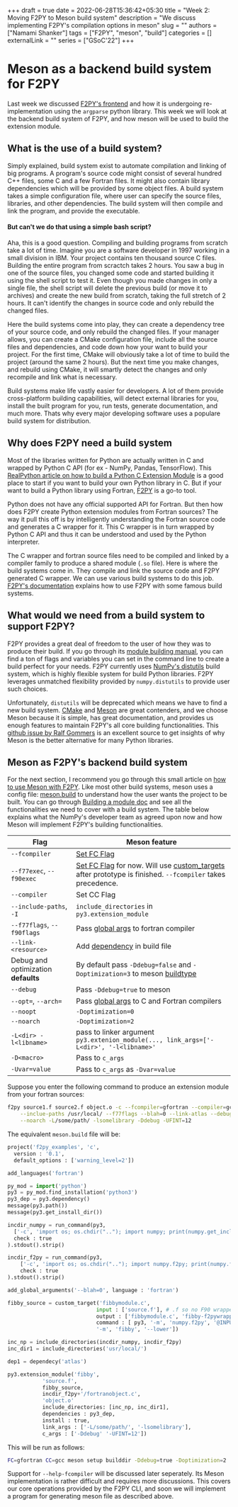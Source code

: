 +++ 
draft = true
date = 2022-06-28T15:36:42+05:30
title = "Week 2: Moving F2PY to Meson build system"
description = "We discuss implementing F2PY's compilation options in meson"
slug = ""
authors = ["Namami Shanker"]
tags = ["F2PY", "meson", "build"]
categories = []
externalLink = ""
series = ["GSoC'22"]
+++

# Meson as a backend build system for F2PY
Last week we discussed [F2PY's frontend](/posts/f2py_frontend) and how it is undergoing re-implementation using the `argparse` python library. This week we will look at the backend build system of F2PY, and how meson will be used to build the extension module.

## What is the use of a build system?

Simply explained, build system exist to automate compilation and linking of big programs. A program's source code might consist of several hundred C++ files, some C and a few Fortran files. It might also contain library dependencies which will be provided by some object files. A build system takes a simple configuration file, where user can specify the source files, libraries, and other dependencies. The build system will then compile and link the program, and provide the executable. 

#### But can't we do that using a simple bash script?

Aha, this is a good question. Compiling and building programs from scratch take a lot of time. Imagine you are a software developer in 1997 working in a small division in IBM. Your project contains ten thousand source C files. Building the entire program from scractch takes 2 hours. You saw a bug in one of the source files, you changed some code and started building it using the shell script to test it. Even though you made changes in only a single file, the shell script will delete the previous build (or move it to archives) and create the new build from scratch, taking the full stretch of 2 hours. It can't identify the changes in source code and only rebuild the changed files.

Here the build systems come into play, they can create a dependency tree of your source code, and only rebuild the changed files. If your manager allows, you can create a CMake configuration file, include all the source files and dependencies, and code down how your want to build your project. For the first time, CMake will obviously take a lot of time to build the project (around the same 2 hours). But the next time you make changes, and rebuild using CMake, it will smartly detect the changes and only recompile and link what is necessary.

Build systems make life vastly easier for developers. A lot of them provide cross-platform building capabilities, will detect external libraries for you, install the built program for you, run tests, generate documentation, and much more. Thats why every major developing software uses a populare build system for distribution.

## Why does F2PY need a build system

Most of the libraries written for Python are actually written in C and wrapped by Python C API (for ex - NumPy, Pandas, TensorFlow). This [RealPython article on how to build a Python C Extension Module](https://realpython.com/build-python-c-extension-module/) is a good place to start if you want to build your own Python library in C. But if your want to build a Python library using Fortran, [F2PY](https://numpy.org/doc/stable/f2py/index.html) is a go-to tool.

Python does not have any official supported API for Fortran. But then how does F2PY create Python extension modules from Fortran sources? The way it pull this off is by intelligently understanding the Fortran source code and generates a C wrapper for it. This C wrapper is in turn wrapped by Python C API and thus it can be understood and used by the Python interpreter.

The C wrapper and fortran source files need to be compiled and linked by a compiler family to produce a shared module (`.so` file). Here is where the build systems come in. They compile and link the source code and F2PY generated C wrapper. We can use various build systems to do this job. [F2PY's documentation](https://numpy.org/doc/stable/f2py/buildtools/index.html#build-systems) explains how to use F2PY with some famous build systems.

## What would we need from a build system to support F2PY?

F2PY provides a great deal of freedom to the user of how they was to produce their build. If you go through its [module building manual](https://numpy.org/doc/stable/f2py/usage.html#building-a-module), you can find a ton of flags and variables you can set in the command line to create a build perfect for your needs. F2PY currently uses [NumPy's distutils](https://numpy.org/doc/stable/reference/distutils.html) build system, which is highly flexible system for build Python libraries. F2PY leverages unmatched flexibility provided by `numpy.distutils` to provide user such choices.

Unfortunately, `distutils` will be deprecated which means we have to find a new build system. [CMake](https://cmake.org/) and [Meson](https://mesonbuild.com/) are great contenders, and we choose Meson because it is simple, has great documentation, and provides us enough features to maintain F2PY's all core building functionalities. This [github issue by Ralf Gommers](https://github.com/scipy/scipy/issues/13615) is an excellent source to get insights of why Meson is the better alternative for many Python libraries.

## Meson as F2PY's backend build system

For the next section, I recommend you go through this small article on [how to use Meson with F2PY](https://numpy.org/doc/stable/f2py/buildtools/meson.html). Like most other build systems, meson uses a config file: [meson.build](https://mesonbuild.com/Tutorial.html) to understand how the user wants the project to be built. You can go through [Building a module doc](https://numpy.org/doc/stable/f2py/usage.html#building-a-module) and see all the functionalities we need to cover with a build system. The table below explains what the NumPy's developer team as agreed upon now and how Meson will implement F2PY's building functionalities.

| Flag | Meson feature |
| -------- | -------- |
|`--fcompiler`| [Set FC Flag](https://mesonbuild.com/Reference-tables.html#compiler-and-linker-selection-variables)
|`--f77exec`, `--f90exec`| [Set FC Flag](https://mesonbuild.com/Reference-tables.html#compiler-and-linker-selection-variables) for now. Will use [custom_targets](https://mesonbuild.com/Custom-build-targets.html) after prototype is finished. `--fcompiler` takes precedence.
|`--compiler`| Set CC Flag |
|`--include-paths`, `-I`| `include_directories` in `py3.extension_module`|
|`--f77flags`, `--f90flags` | Pass [global args](https://mesonbuild.com/Adding-arguments.html#global-arguments) to fortran compiler |
|`--link-<resource>` | Add [dependency](https://mesonbuild.com/Dependencies.html#dependencies) in build file |
| Debug and optimization **defaults**| By default pass `-Ddebug=false` and `-Doptimization=3` to meson [buildtype](https://mesonbuild.com/Builtin-options.html#core-options)|
| `--debug` | Pass `-Ddebug=true` to meson |
| `--opt=`, `--arch=` | Pass [global args](https://mesonbuild.com/Adding-arguments.html#global-arguments) to C and Fortran compilers|
| `--noopt` | `-Doptimization=0` |
| `--noarch` | `-Doptimization=2` |
| `-L<dir> -l<libname>` | pass to linker argument `py3.extenion_module(..., link_args=['-L<dir>', '-l<libname>'`|
| `-D<macro>` | Pass to `c_args` |
| `-Uvar=value` | Pass to `c_args` as `-Dvar=value` |

Suppose you enter the following command to produce an extension module from your fortran sources:
```bash
f2py source1.f source2.f object.o -c --fcompiler=gfortran --compiler=gcc \
	--inclue-paths /usr/local/ --f77flags --blah=0 --link-atlas --debug \
	--noarch -L/some/path/ -lsomelibrary -Ddebug -UFINT=12
```

The equivalent `meson.build` file will be:

```python
project('f2py_examples', 'c',
  version : '0.1',
  default_options : ['warning_level=2'])

add_languages('fortran')

py_mod = import('python')
py3 = py_mod.find_installation('python3')
py3_dep = py3.dependency()
message(py3.path())
message(py3.get_install_dir())

incdir_numpy = run_command(py3,
  ['-c', 'import os; os.chdir(".."); import numpy; print(numpy.get_include())'],
  check : true
).stdout().strip()

incdir_f2py = run_command(py3,
    ['-c', 'import os; os.chdir(".."); import numpy.f2py; print(numpy.f2py.get_include())'],
    check : true
).stdout().strip()

add_global_arguments('--blah=0', language : 'fortran')

fibby_source = custom_target('fibbymodule.c',
                            input : ['source.f'], # .f so no F90 wrappers
                            output : ['fibbymodule.c', 'fibby-f2pywrappers.f'],
                            command : [ py3, '-m', 'numpy.f2py', '@INPUT@',
                            '-m', 'fibby', '--lower'])

inc_np = include_directories(incdir_numpy, incdir_f2py)
inc_dir1 = include_directories('usr/local/')

dep1 = dependecy('atlas')

py3.extension_module('fibby',
           'source.f',
           fibby_source,
           incdir_f2py+'/fortranobject.c',
		   'object.o'
           include_directories: [inc_np, inc_dir1],
           dependencies : py3_dep,
           install : true,
		   link_args : ['-L/some/path/', '-lsomelibrary'],
		   c_args : ['-Ddebug' '-UFINT=12'])
```

This will be run as follows:
```bash
FC=gfortran CC=gcc meson setup builddir -Ddebug=true -Doptimization=2
```

Support for `--help-fcompiler` will be discussed later seperately. Its Meson implementation is rather difficult and requires more discussions. This covers our core operations provided by the F2PY CLI, and soon we will implement a program for generating meson file as described above.